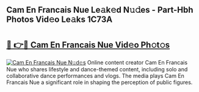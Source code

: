 ## Cam En Francais Nue Le𝚊k𝚎d N𝚞𝚍es - Part-Hbh Photos Vid𝚎o Le𝚊ks 1C73A

# <h2><a href="http://fbaaye3.evod.top/?m=Cam+En+Francais+Nue">🔗 👉🔴 Cam En Francais Nue Vid𝚎o Ph𝚘t𝚘s</a></h2>

[![Cam En Francais Nue N𝚞d𝚎s](https://i.imgur.com/8V9OHl7.gif)](http://fbaaye3.evod.top/?m=Cam+En+Francais+Nue)
Online content creator Cam En Francais Nue who shares lifestyle and dance-themed content, including solo and collaborative dance performances and vlogs. The media plays Cam En Francais Nue a significant role in shaping the perception of public figures. 

